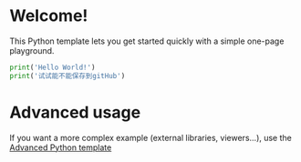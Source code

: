 # Welcome!

This Python template lets you get started quickly with a simple one-page playground.

```python runnable
print('Hello World!')
print('试试能不能保存到gitHub')
```

# Advanced usage

If you want a more complex example (external libraries, viewers...), use the [Advanced Python template](https://tech.io/select-repo/429)
